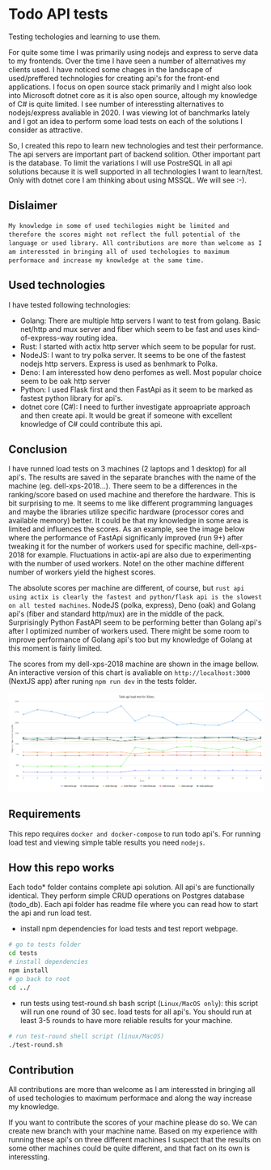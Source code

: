 # Todo API tests

Testing techologies and learning to use them.

For quite some time I was primarily using nodejs and express to serve data to my frontends. Over the time I have seen a number of alternatives my clients used. I have noticed some chages in the landscape of used/preffered technologies for creating api's for the front-end applications. I focus on open source stack primarily and I might also look into Microsoft dotnet core as it is also open source, altough my knowledge of C# is quite limited. I see  number of interessting alternatives to nodejs/express avaliable in 2020. I was viewing lot of banchmarks lately and I got an idea to perform some load tests on each of the solutions I consider as attractive.

So, I created this repo to learn new technologies and test their performance. The api servers are important part of backend solition. Other important part is the database. To limit the variations I will use PostreSQL in all api solutions because it is well supported in all technologies I want to learn/test. Only with dotnet core I am thinking about using MSSQL. We will see :-).

## Dislaimer

`My knowledge in some of used techilogies might be limited and therefore the scores might not reflect the full potential of the language or used library. All contributions are more than welcome as I am interessted in bringing all of used techologies to maximum performace and increase my knowledge at the same time.`

## Used technologies

I have tested following technologies:

- Golang: There are multiple http servers I want to test from golang. Basic net/http and mux server and fiber which seem to be fast and uses kind-of-express-way routing idea.
- Rust: I started with actix http server which seem to be popular for rust.
- NodeJS: I want to try polka server. It seems to be one of the fastest nodejs http servers. Express is used as benhmark to Polka.
- Deno: I am interessted how deno perfomes as well. Most popular choice seem to be oak http server
- Python: I used Flask first and then FastApi as it seem to be marked as fastest python library for api's.
- dotnet core (C#): I need to further investigate approapriate approach and then create api. It would be great if someone with excellent knowledge of C# could contribute this api.

## Conclusion

I have runned load tests on 3 machines (2 laptops and 1 desktop) for all api's. The results are saved in the separate branches with the name of the machine (eg. dell-xps-2018...). There seem to be a differences in the ranking/score based on used machine and therefore the hardware. This is bit surprising to me. It seems to me like different programming languages and maybe the libraries utilize specific hardware (processor cores and available memory) better. It could be that my knowledge in some area is limited and influences the scores. As an example, see the image below where the performance of FastApi significanly improved (run 9+) after tweaking it for the number of workers used for specific machine, dell-xps-2018 for example. Fluctuations in actix-api are also due to experimenting with the number of used workers. Note! on the other machine different number of workers yield the highest scores.

The absolute scores per machine are different, of course, but `rust api using actix is clearly the fastest and python/flask api is the slowest on all tested machines`. NodeJS (polka, express), Deno (oak) and Golang api's (fiber and standard http/mux) are in the middle of the pack. Surprisingly Python FastAPI seem to be performing better than Golang api's after I optimized number of workers used. There might be some room to improve performance of Golang api's too but my knowledge of Golang at this moment is fairly limited.

The scores from my dell-xps-2018 machine are shown in the image bellow. An interactive version of this chart is avaliable on `http://localhost:3000` (NextJS app) after runing `npm run dev` in the tests folder.

<img src="todo-api-loadtest-dell-xps-200817.png">

## Requirements

This repo requires `docker and docker-compose` to run todo api's. For running load test and viewing simple table results you need `nodejs`.

## How this repo works

Each todo* folder contains complete api solution. All api's are functionally identical. They perform simple CRUD operations on Postgres database (todo_db). Each api folder has readme file where you can read how to start the api and run load test.

- install npm dependencies for load tests and test report webpage.

```bash
# go to tests folder
cd tests
# install dependencies
npm install
# go back to root
cd ../
```

- run tests using test-round.sh bash script (`Linux/MacOS only`): this script will run one round of 30 sec. load tests for all api's. You should run at least 3-5 rounds to have more reliable results for your machine.

```bash
# run test-round shell script (linux/MacOS)
./test-round.sh
```

## Contribution

All contributions are more than welcome as I am interessted in bringing all of used techologies to maximum performace and along the way increase my knowledge.

If you want to contribute the scores of your machine please do so. We can create new branch with your machine name. Based on my experience with running these api's on three different machines I suspect that the results on some other machines could be quite different, and that fact on its own is interessting.
